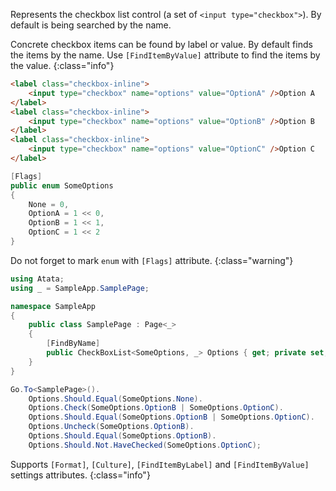 Represents the checkbox list control (a set of `<input type="checkbox">`). By default is being searched by the name.

Concrete checkbox items can be found by label or value. By default finds the items by the name. Use `[FindItemByValue]` attribute to find the items by the value.
{:class="info"}

```html
<label class="checkbox-inline">
    <input type="checkbox" name="options" value="OptionA" />Option A
</label>
<label class="checkbox-inline">
    <input type="checkbox" name="options" value="OptionB" />Option B
</label>
<label class="checkbox-inline">
    <input type="checkbox" name="options" value="OptionC" />Option C
</label>
```
```cs
[Flags]
public enum SomeOptions
{
    None = 0,
    OptionA = 1 << 0,
    OptionB = 1 << 1,
    OptionC = 1 << 2
}
```

Do not forget to mark `enum` with `[Flags]` attribute.
{:class="warning"}

```cs
using Atata;
using _ = SampleApp.SamplePage;

namespace SampleApp
{
    public class SamplePage : Page<_>
    {
        [FindByName]
        public CheckBoxList<SomeOptions, _> Options { get; private set; }
    }
}
```
```cs
Go.To<SamplePage>().
    Options.Should.Equal(SomeOptions.None).
    Options.Check(SomeOptions.OptionB | SomeOptions.OptionC).
    Options.Should.Equal(SomeOptions.OptionB | SomeOptions.OptionC).
    Options.Uncheck(SomeOptions.OptionB).
    Options.Should.Equal(SomeOptions.OptionB).
    Options.Should.Not.HaveChecked(SomeOptions.OptionC);
```

Supports `[Format]`, `[Culture]`, `[FindItemByLabel]` and `[FindItemByValue]` settings attributes.
{:class="info"}
